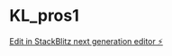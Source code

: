 # KL_pros1

[Edit in StackBlitz next generation editor ⚡️](https://stackblitz.com/~/github.com/Lassenp12/KL_pros1)